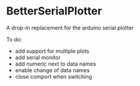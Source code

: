 # BetterSerialPlotter
A drop-in replacement for the arduino serial plotter

To do:
- add support for multiple plots
- add serial monitor
- add numeric next to data names
- enable change of data names
- close comport when switching